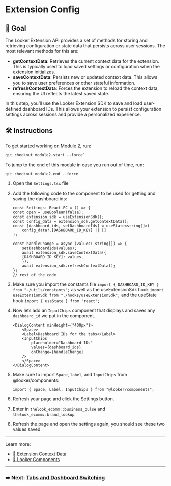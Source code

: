 # Extension Config

## 🎯 Goal

The Looker Extension API provides a set of methods for storing and retrieving configuration or state data that persists across user sessions. The most relevant methods for this are:

- **getContextData**: Retrieves the current context data for the extension. This is typically used to load saved settings or configuration when the extension initializes.
- **saveContextData**: Persists new or updated context data. This allows you to save user preferences or other stateful information.
- **refreshContextData**: Forces the extension to reload the context data, ensuring the UI reflects the latest saved state.

In this step, you’ll use the Looker Extension SDK to save and load user-defined dashboard IDs. This allows your extension to persist configuration settings across sessions and provide a personalized experience.

## 🛠️ Instructions

To get started working on Module 2, run:
```
git checkout module2-start --force`
```
To jump to the end of this module in case you run out of time, run:

```
git checkout module2-end --force
```

1. Open the `Settings.tsx` file
2. Add the following code to the component to be used for getting and saving the dashboard ids:
    ```tsx
    const Settings: React.FC = () => {
    const open = useBoolean(false);
    const extension_sdk = useExtensionSdk();
    const config_data = extension_sdk.getContextData();
    const [dashboard_ids, setDashboardIds] = useState<string[]>(
        config_data?.[DASHBOARD_ID_KEY] || []
    );

    const handleChange = async (values: string[]) => {
        setDashboardIds(values);
        await extension_sdk.saveContextData({
        [DASHBOARD_ID_KEY]: values,
        });
        await extension_sdk.refreshContextData();
    };
    // rest of the code
    ```

3. Make sure you import the constants file `import { DASHBOARD_ID_KEY } from "./utils/constants";` as well as the useExtensionSdk hook `import useExtensionSdk from "./hooks/useExtensionSdk";` and the useState hook `import { useState } from "react";`

4. Now lets add an `InputChips` component that displays and saves any `dashboard_id` we put in the component.

    ```tsx
    <DialogContent minHeight={"400px"}>
        <Space>
        <Label>Dashboard IDs for the tabs</Label>
        <InputChips
            placeholder="Dashboard IDs"
            values={dashboard_ids}
            onChange={handleChange}
        />
        </Space>
    </DialogContent>
    ```

5. Make sure to import `Space`, `label`, and `InputChips` from @looker/components:

    ```
    import { Space, Label, InputChips } from "@looker/components";
    ```
6. Refresh your page and click the Settings button.
7. Enter in `thelook_ecomm::business_pulse` and `thelook_ecomm::brand_lookup`.
8. Refresh the page and open the settings again, you should see these two values saved.

---

Learn more:

- [📘 Extension Context Data](./glossary.md#extension-context-data)
- [📘 Looker Components](./glossary.md#looker-components)

---

### ➡️ Next: [Tabs and Dashboard Switching](2-tabs-and-dashboard-switching.md) 